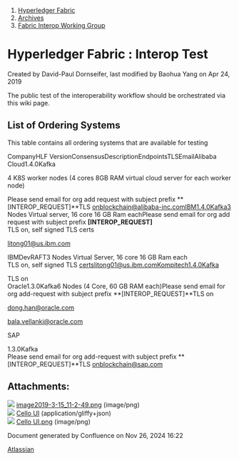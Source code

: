 1. [Hyperledger Fabric](index.html)
2. [Archives](Archives_22840389.html)
3. [Fabric Interop Working Group](Fabric-Interop-Working-Group_22839518.html)

# Hyperledger Fabric : Interop Test

Created by David-Paul Dornseifer, last modified by Baohua Yang on Apr 24, 2019

The public test of the interoperability workflow should be orchestrated via this wiki page.

## List of Ordering Systems

This table contains all ordering systems that are available for testing

CompanyHLF VersionConsensusDescriptionEndpointsTLSEmailAlibaba Cloud1.4.0Kafka

4 K8S worker nodes (4 cores 8GB RAM virtual cloud server for each worker node)

Please send email for org add request with subject prefix **\[INTEROP\_REQUEST]**TLS onblockchain@alibaba-inc.comIBM1.4.0Kafka3 Nodes Virtual server, 16 core 16 GB Ram eachPlease send email for org add request with subject prefix **\[INTEROP\_REQUEST]**  
TLS on, self signed TLS certs

[litong01@us.ibm.com](mailto:litong01@us.ibm.com)

IBMDevRAFT3 Nodes Virtual Server, 16 core 16 GB Ram each  
TLS on, self signed TLS certslitong01@us.ibm.comKompitech1.4.0Kafka

TLS on  
Oracle1.3.0Kafka6 Nodes (4 Core, 60 GB RAM each)Please send email for org add-request with subject prefix **\[INTEROP\_REQUEST]**TLS on

[dong.han@oracle.com](mailto:dong.han@oracle.com)

[bala.vellanki@oracle.com](mailto:bala.vellanki@oracle.com)

SAP

1.3.0Kafka  
Please send email for org add-request with subject prefix **\[INTEROP\_REQUEST]**TLS onblockchain@sap.com

## Attachments:

![](images/icons/bullet_blue.gif) [image2019-3-15\_11-2-49.png](attachments/22840699/22840769.png) (image/png)  
![](images/icons/bullet_blue.gif) [Cello UI](attachments/22840699/22841479) (application/gliffy+json)  
![](images/icons/bullet_blue.gif) [Cello UI.png](attachments/22840699/22841480.png) (image/png)

Document generated by Confluence on Nov 26, 2024 16:22

[Atlassian](http://www.atlassian.com/)
